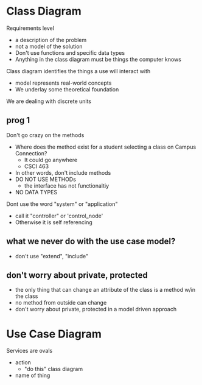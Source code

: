 # Class Diagram

Requirements level
- a description of the problem
- not a model of the solution
- Don't use functions and specific data types
- Anything in the class diagram must be things the computer knows

Class diagram identifies the things a use will interact with
- model represents real-world concepts
- We underlay some theoretical foundation

We are dealing with discrete units

## prog 1
Don't go crazy on the methods
- Where does the method exist for a student selecting a class on Campus Connection?
	- It could go anywhere
	- CSCI 463
- In other words, don't include methods
- DO NOT USE METHODs
	- the interface has not functionaltiy
- NO DATA TYPES

Dont use the word "system" or "application"
- call it "controller" or 'control_node'
- Otherwise it is self referencing

## what we never do with the use case model?
- don't use "extend", "include"

## don't worry about private, protected
- the only thing that can change an attribute of the class is a method w/in the class
- no method from outside can change
- don't worry about private, protected in a model driven approach



# Use Case Diagram

Services are ovals
- action
	- "do this"
class diagram
- name of thing

